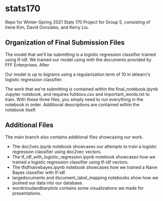 # stats170
Repo for Winter-Spring 2021 Stats 170 Project for Group 5, consisting of Irene Kim, David Gonzales, and Kerry Liu. 


## Organization of Final Submission Files

The model that we'll be submitting is a logistic regression classifier trained using tf-idf. We trained our model using with the documents provided by FFF Enterprises. After 

Our model is up to bigrams using a regularization term of 10 in sklearn's logistic regression classifier.

The work that we're submitting is contained within the final_notebook.ipynb Jupyter notebook, and requires fulldocs.csv and important_words.txt to train. With these three files, you simply need to run everything in the notebook in order. Additional descriptions are contained within the notebook itself.

## Additional Files

The main branch also contains additional files showcasing our work.
- The doc2vec.ipynb notebook showcases our attempts to train a logistic regression classifier using doc2vec vectors.
- The tf_idf_with_logistic_regression.ipynb notebook showcases how we trained a logistic regression classifier using tf-idf vectors.
- The tfidfnaivebayes.ipynb notebook showcases how we trained a Naive Bayes classifier with tf-idf.
- largedocuments and document_label_mapping notebooks show how we pushed our data into our database. 
- wordcloudandbarplots contains some visualizations we made for presentations. 
